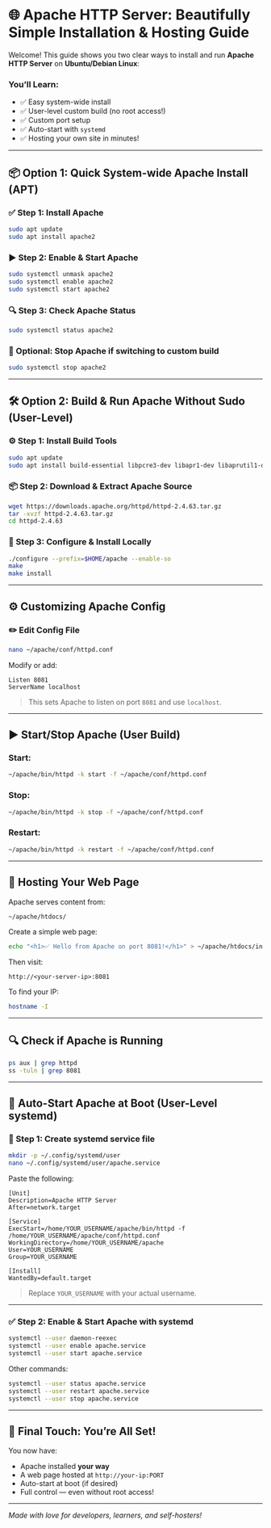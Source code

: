 # 🌐 Apache HTTP Server: Beautifully Simple Installation & Hosting Guide

Welcome! This guide shows you two clear ways to install and run **Apache HTTP Server** on **Ubuntu/Debian Linux**:

### You’ll Learn:
- ✅ Easy system-wide install
- ✅ User-level custom build (no root access!)
- ✅ Custom port setup
- ✅ Auto-start with `systemd`
- ✅ Hosting your own site in minutes!

---

## 📦 Option 1: Quick System-wide Apache Install (APT)

### ✅ Step 1: Install Apache

```bash
sudo apt update
sudo apt install apache2
```

### ▶️ Step 2: Enable & Start Apache

```bash
sudo systemctl unmask apache2
sudo systemctl enable apache2
sudo systemctl start apache2
```

### 🔍 Step 3: Check Apache Status

```bash
sudo systemctl status apache2
```

### 🛑 Optional: Stop Apache if switching to custom build

```bash
sudo systemctl stop apache2
```

---

## 🛠️ Option 2: Build & Run Apache Without Sudo (User-Level)

### ⚙️ Step 1: Install Build Tools

```bash
sudo apt update
sudo apt install build-essential libpcre3-dev libapr1-dev libaprutil1-dev libssl-dev
```

### 📦 Step 2: Download & Extract Apache Source

```bash
wget https://downloads.apache.org/httpd/httpd-2.4.63.tar.gz
tar -xvzf httpd-2.4.63.tar.gz
cd httpd-2.4.63
```

### 🔨 Step 3: Configure & Install Locally

```bash
./configure --prefix=$HOME/apache --enable-so
make
make install
```

---

## ⚙️ Customizing Apache Config

### ✏️ Edit Config File

```bash
nano ~/apache/conf/httpd.conf
```

Modify or add:

```
Listen 8081
ServerName localhost
```

> This sets Apache to listen on port `8081` and use `localhost`.

---

## ▶️ Start/Stop Apache (User Build)

### Start:

```bash
~/apache/bin/httpd -k start -f ~/apache/conf/httpd.conf
```

### Stop:

```bash
~/apache/bin/httpd -k stop -f ~/apache/conf/httpd.conf
```

### Restart:

```bash
~/apache/bin/httpd -k restart -f ~/apache/conf/httpd.conf
```

---

## 🧾 Hosting Your Web Page

Apache serves content from:

```bash
~/apache/htdocs/
```

Create a simple web page:

```bash
echo "<h1>✅ Hello from Apache on port 8081!</h1>" > ~/apache/htdocs/index.html
```

Then visit:

```
http://<your-server-ip>:8081
```

To find your IP:

```bash
hostname -I
```

---

## 🔍 Check if Apache is Running

```bash
ps aux | grep httpd
ss -tuln | grep 8081
```

---

## 🔁 Auto-Start Apache at Boot (User-Level systemd)

### 🧱 Step 1: Create systemd service file

```bash
mkdir -p ~/.config/systemd/user
nano ~/.config/systemd/user/apache.service
```

Paste the following:

```
[Unit]
Description=Apache HTTP Server
After=network.target

[Service]
ExecStart=/home/YOUR_USERNAME/apache/bin/httpd -f /home/YOUR_USERNAME/apache/conf/httpd.conf
WorkingDirectory=/home/YOUR_USERNAME/apache
User=YOUR_USERNAME
Group=YOUR_USERNAME

[Install]
WantedBy=default.target
```

> Replace `YOUR_USERNAME` with your actual username.

---

### ✅ Step 2: Enable & Start Apache with systemd

```bash
systemctl --user daemon-reexec
systemctl --user enable apache.service
systemctl --user start apache.service
```

Other commands:

```bash
systemctl --user status apache.service
systemctl --user restart apache.service
systemctl --user stop apache.service
```

---

## 🎉 Final Touch: You’re All Set!

You now have:

- Apache installed **your way**
- A web page hosted at `http://your-ip:PORT`
- Auto-start at boot (if desired)
- Full control — even without root access!

---

*Made with love for developers, learners, and self-hosters!*
